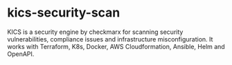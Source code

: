 # kics-security-scan
KICS is a security engine by checkmarx for scanning security vulnerabilities, compliance issues and infrastructure misconfiguration. It works with Terraform, K8s, Docker, AWS Cloudformation, Ansible, Helm and OpenAPI.

